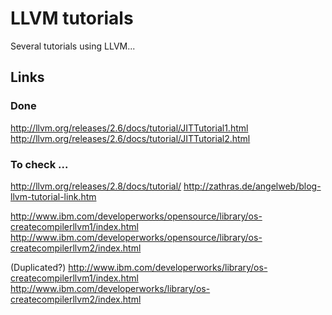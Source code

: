 # LLVM tutorials

Several tutorials using LLVM...


## Links

### Done

http://llvm.org/releases/2.6/docs/tutorial/JITTutorial1.html
http://llvm.org/releases/2.6/docs/tutorial/JITTutorial2.html

### To check ...

http://llvm.org/releases/2.8/docs/tutorial/
http://zathras.de/angelweb/blog-llvm-tutorial-link.htm

http://www.ibm.com/developerworks/opensource/library/os-createcompilerllvm1/index.html
http://www.ibm.com/developerworks/opensource/library/os-createcompilerllvm2/index.html

(Duplicated?)
http://www.ibm.com/developerworks/library/os-createcompilerllvm1/index.html
http://www.ibm.com/developerworks/library/os-createcompilerllvm2/index.html
